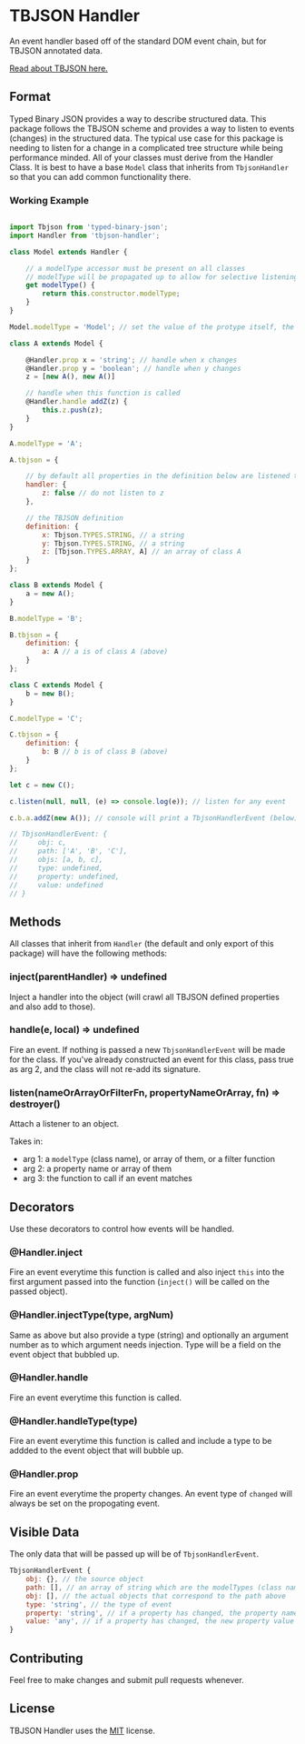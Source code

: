 # TBJSON Handler

An event handler based off of the standard DOM event chain, but for TBJSON annotated data.
  
[Read about TBJSON here.](https://www.npmjs.com/package/typed-binary-json)

## Format

Typed Binary JSON provides a way to describe structured data.
This package follows the TBJSON scheme and provides a way to listen to events (changes) in the structured data.
The typical use case for this package is needing to listen for a change in a complicated tree structure while being performance minded.
All of your classes must derive from the Handler Class.
It is best to have a base `Model` class that inherits from `TbjsonHandler` so that you can add common functionality there.

### Working Example

```js

import Tbjson from 'typed-binary-json';
import Handler from 'tbjson-handler';

class Model extends Handler {

	// a modelType accessor must be present on all classes
	// modelType will be propagated up to allow for selective listening
	get modelType() {
		return this.constructor.modelType;
	}
}

Model.modelType = 'Model'; // set the value of the protype itself, the getter will source from here

class A extends Model {

	@Handler.prop x = 'string'; // handle when x changes
	@Handler.prop y = 'boolean'; // handle when y changes
	z = [new A(), new A()]

	// handle when this function is called
	@Handler.handle addZ(z) {
		this.z.push(z);
	}
}

A.modelType = 'A';

A.tbjson = {

	// by default all properties in the definition below are listened to, set a property to false here to omit one
	handler: {
		z: false // do not listen to z
	},

	// the TBJSON definition
	definition: {
		x: Tbjson.TYPES.STRING, // a string
		y: Tbjson.TYPES.STRING, // a string
		z: [Tbjson.TYPES.ARRAY, A] // an array of class A
	}
};

class B extends Model {
	a = new A();
}

B.modelType = 'B';

B.tbjson = {
	definition: {
		a: A // a is of class A (above)
	}
};

class C extends Model {
	b = new B();
}

C.modelType = 'C';

C.tbjson = {
	definition: {
		b: B // b is of class B (above)
	}
};

let c = new C();

c.listen(null, null, (e) => console.log(e)); // listen for any event

c.b.a.addZ(new A()); // console will print a TbjsonHandlerEvent (below)

// TbjsonHandlerEvent: {
//     obj: c,
//     path: ['A', 'B', 'C'],
//     objs: [a, b, c],
//     type: undefined,
//     property: undefined,
//     value: undefined
// }

```

## Methods

All classes that inherit from `Handler` (the default and only export of this package) will have the following methods:

### inject(parentHandler) => undefined

Inject a handler into the object (will crawl all TBJSON defined properties and also add to those).

### handle(e, local) => undefined

Fire an event. If nothing is passed a new `TbjsonHandlerEvent` will be made for the class.
If you've already constructed an event for this class, pass true as arg 2, and the class will not re-add its signature.

### listen(nameOrArrayOrFilterFn, propertyNameOrArray, fn) => destroyer()

Attach a listener to an object.

Takes in:

- arg 1: a `modelType` (class name), or array of them, or a filter function
- arg 2: a property name or array of them
- arg 3: the function to call if an event matches

## Decorators

Use these decorators to control how events will be handled.

### @Handler.inject

Fire an event everytime this function is called and also inject `this` into the first argument passed into the function (`inject()` will be called on the passed object).

### @Handler.injectType(type, argNum)

Same as above but also provide a type (string) and optionally an argument number as to which argument needs injection.
Type will be a field on the event object that bubbled up.

### @Handler.handle

Fire an event everytime this function is called.

### @Handler.handleType(type)

Fire an event everytime this function is called and include a type to be addded to the event object that will bubble up.

### @Handler.prop

Fire an event everytime the property changes. An event type of `changed` will always be set on the propogating event.

## Visible Data

The only data that will be passed up will be of `TbjsonHandlerEvent`.

```js
TbjsonHandlerEvent {
	obj: {}, // the source object
	path: [], // an array of string which are the modelTypes (class names)
	obj: [], // the actual objects that correspond to the path above
	type: 'string', // the type of event
	property: 'string', // if a property has changed, the property name
	value: 'any', // if a property has changed, the new property value
}
```

## Contributing

Feel free to make changes and submit pull requests whenever.

## License

TBJSON Handler uses the [MIT](https://opensource.org/licenses/MIT) license.